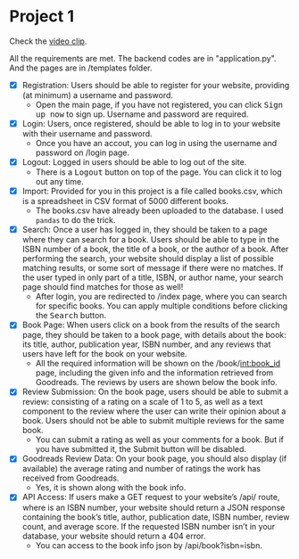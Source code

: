 # Project 1

Check the [video clip](https://v.youku.com/v_show/id_XNDQzMzA5MzQ4OA==.html?spm=a2hzp.8244740.0.0).

All the requirements are met. The backend codes are in "application.py". And the pages are in /templates folder.

- [x] Registration: Users should be able to register for your website, providing (at minimum) a username and password.
    - Open the main page, if you have not registered, you can click <kbd>Sign up now</kbd> to sign up. Username and password are required.
- [x] Login: Users, once registered, should be able to log in to your website with their username and password.
    - Once you have an accout, you can log in using the username and password on /login page. 
- [x] Logout: Logged in users should be able to log out of the site.
    - There is a <kbd>Logout</kbd> button on top of the page. You can click it to log out any time.
- [x] Import: Provided for you in this project is a file called books.csv, which is a spreadsheet in CSV format of 5000 different books. 
    - The books.csv have already been uploaded to the database. I used `pandas` to do the trick.
- [x] Search: Once a user has logged in, they should be taken to a page where they can search for a book. Users should be able to type in the ISBN number of a book, the title of a book, or the author of a book. After performing the search, your website should display a list of possible matching results, or some sort of message if there were no matches. If the user typed in only part of a title, ISBN, or author name, your search page should find matches for those as well!
    - After login, you are redirected to /index page, where you can search for specific books. You can apply multiple conditions before clicking the <kbd>Search</kbd> button.
- [x] Book Page: When users click on a book from the results of the search page, they should be taken to a book page, with details about the book: its title, author, publication year, ISBN number, and any reviews that users have left for the book on your website.
    - All the required information will be shown on the /book/<int:book_id> page, including the given info and the information retrieved from Goodreads. The reviews by users are shown below the book info.
- [x] Review Submission: On the book page, users should be able to submit a review: consisting of a rating on a scale of 1 to 5, as well as a text component to the review where the user can write their opinion about a book. Users should not be able to submit multiple reviews for the same book.
    - You can submit a rating as well as your comments for a book. But if you have submitted it, the <kdb>Submit</kbd> button will be disabled.
- [x] Goodreads Review Data: On your book page, you should also display (if available) the average rating and number of ratings the work has received from Goodreads.
    - Yes, it is shown along with the book info.
- [x] API Access: If users make a GET request to your website’s /api/<isbn> route, where <isbn> is an ISBN number, your website should return a JSON response containing the book’s title, author, publication date, ISBN number, review count, and average score. If the requested ISBN number isn’t in your database, your website should return a 404 error.
    - You can access to the book info json by /api/book?isbn=isbn.

